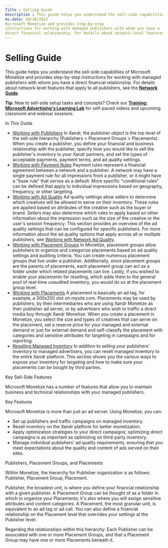 ```yaml
---
Title : Selling Guide
Description : This guide helps you understand the sell-side capabilities of
ms.date: 10/28/2023
Microsoft Monetize and provides step-by-step
instructions for working with managed publishers with whom you have a
direct financial relationship. For details about network-level features
---
```



# Selling Guide



This guide helps you understand the sell-side capabilities of
Microsoft Monetize and provides step-by-step
instructions for working with managed publishers with whom you have a
direct financial relationship. For details about network-level features
that apply to all publishers, see the
**<a href="network-guide.md" class="xref">Network Guide</a>**.



<b>Tip:</b> New to sell-side setup tasks and
concepts? Check our **<a
href="training-resources/training-microsoft-advertising-learning-lab.md"
class="xref" target="_blank">Training: Microsoft Advertising's Learning
Lab</a>** for self-paced videos and upcoming classroom and webinar
sessions.



In This Guide

- <a href="working-with-publishers.md" class="xref">Working with
  Publishers</a> In Xandr, the publisher object
  is the top level of the sell-side hierarchy (Publishers \> Placement
  Groups \> Placements). When you create a publisher, you define your
  financial and business relationship with the publisher, specify how
  you would like to sell the publisher's inventory to your
  Xandr partners, and set the types of
  acceptable payments, payment terms, and ad quality settings.
- <a href="working-with-payment-rules.md" class="xref">Working with
  Payment Rules</a> Payment rules represent a financial agreement
  between a network and a publisher. A network may have a single payment
  rule for all impressions from a publisher, or it might have a "base
  rule" that serves as a default. More specific "conditional rules" can
  be defined that apply to individual impressions based on geography,
  frequency, or other targeting.
- <a href="working-with-publisher-ad-quality.md" class="xref">Working
  with Ad Quality</a> Ad quality settings allow sellers to determine
  which creatives will be allowed to serve on their inventory. These
  rules are applied based on attributes of the creative such as the
  buyer or brand. Sellers may also determine which rules to apply based
  on other information about the impression such as the size of the
  creative or the user's session frequency. This section provides an
  overview of the ad quality settings that can be configured for
  specific publishers. For more information about the ad quality options
  that apply across all or multiple publishers, see
  <a href="working-with-network-ad-quality.md" class="xref">Working with
  Network Ad Quality</a>.
- <a href="working-with-placement-groups.md" class="xref">Working with
  Placement Groups</a> In Monetize, placement
  groups allow publishers to organize and categorize placements based on
  ad quality settings and auditing criteria. You can create numerous
  placement groups that live under a publisher. Additionally, since
  placement groups are the parents of placements, each placement group
  can act as a folder under which related placements can live. Lastly,
  if you wished to enable your placements for reselling, which adds them
  to the general pool of real-time unaudited inventory, you would do so
  at the placement group level.
- <a href="working-with-placements.md" class="xref">Working with
  Placements</a> A placement is basically an ad tag, for example, a
  300x250 slot on mysite.com. Placements may be used by publishers, by
  their intermediaries who are using Xandr
  Monetize as their publisher ad server, or by advertisers who
  wish to traffic a direct media buy through Xandr
  Monetize. When you create a placement in
  Monetize, you select the size and types of
  creatives that can serve on the placement, set a reserve price for
  your managed and external demand or just for external demand and
  self-classify the placement with categories and sensitive attributes
  for targeting in campaigns and for reporting.
- <a href="reselling-managed-inventory.md" class="xref">Reselling
  Managed Inventory</a> In addition to selling your publishers'
  inventory to managed advertisers, you can resell managed inventory to
  the entire Xandr platform. This section shows
  you the various ways to expose your inventory for targeting and how to
  make sure your placements can be bought by third parties.

Key Sell-Side Features

Microsoft Monetize has a number of features that
allow you to maintain business and technical relationships with your
managed publishers.

Key Features

Microsoft Monetize is more than just an ad server.
Using Monetize, you can:

- Set up publishers and traffic campaigns on managed inventory.
- Resell inventory on the Xandr platform for
  better monetization.
- Apply optimization strategies to your direct campaigns; optimizing
  direct campaigns is as important as optimizing on third-party
  inventory.
- Manage individual publishers' ad quality requirements, ensuring that
  you meet expectations about the quality and content of ads served on
  their sites.

Publishers, Placement Groups, and Placements

Within Monetize, the hierarchy for Publisher
organization is as follows: Publisher, Placement Group, Placement.

Publisher, the broadest unit, is where you define your financial
relationship with a given publisher. A Placement Group can be thought of
as a folder in which to organize your Placements; it's also where you
will assign sensitive attributes and content categories. A Placement,
the most granular unit, is equivalent to an ad tag or ad call. You can
also define a financial relationship on the Placement level that
overrides your settings at the Publisher level.

Regarding the relationships within this hierarchy: Each Publisher can be
associated with one or more Placement Groups, and that a Placement Group
may have one or more Placements beneath it.




